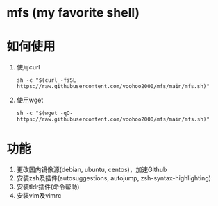 # mfs (my favorite shell)

# 如何使用
1. 使用curl

    `sh -c "$(curl -fsSL https://raw.githubusercontent.com/voohoo2000/mfs/main/mfs.sh)"`

2. 使用wget

    `sh -c "$(wget -qO- https://raw.githubusercontent.com/voohoo2000/mfs/main/mfs.sh)"`
# 功能
1. 更改国内镜像源(debian, ubuntu, centos)，加速Github
2. 安装zsh及插件(autosuggestions, autojump, zsh-syntax-highlighting)
3. 安装tldr插件(命令帮助)
4. 安装vim及vimrc